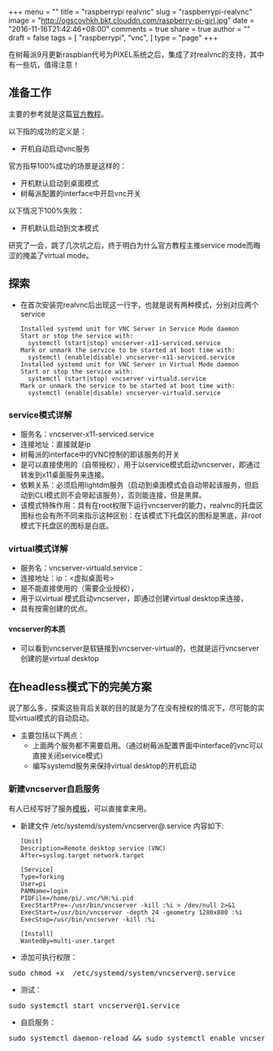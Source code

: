 +++
menu = ""
title = "raspberrypi realvnc"
slug = "raspberrypi-realvnc"
image = "http://ogscovhkh.bkt.clouddn.com/raspberry-pi-girl.jpg"
date = "2016-11-16T21:42:46+08:00"
comments = true
share = true
author = ""
draft = false
tags = [
  "raspberrypi",
  "vnc",
]
type = "page"
+++

在树莓派9月更新raspbian代号为PIXEL系统之后，集成了对realvnc的支持，其中有一些坑，值得注意！<!--more-->

## 准备工作
主要的参考就是这篇[官方教程](https://www.raspberrypi.org/documentation/remote-access/vnc/)。

以下指的成功的定义是：

-  开机自动启动vnc服务

官方指导100%成功的场景是这样的：

- 开机默认启动到桌面模式
- 树莓派配置的interface中开启vnc开关

以下情况下100%失败：

- 开机默认启动到文本模式

研究了一会，跳了几次坑之后，终于明白为什么官方教程主推service mode而晦涩的掩盖了virtual mode。

## 探索
  - 在首次安装完realvnc后出现这一行字，也就是说有两种模式，分别对应两个service

    ```
    Installed systemd unit for VNC Server in Service Mode daemon
    Start or stop the service with:
      systemctl (start|stop) vncserver-x11-serviced.service
    Mark or unmark the service to be started at boot time with:
      systemctl (enable|disable) vncserver-x11-serviced.service
    Installed systemd unit for VNC Server in Virtual Mode daemon
    Start or stop the service with:
      systemctl (start|stop) vncserver-virtuald.service
    Mark or unmark the service to be started at boot time with:
      systemctl (enable|disable) vncserver-virtuald.service
    ```

### service模式详解
  - 服务名：vncserver-x11-serviced.service
  - 连接地址：直接就是ip
  - 树莓派的interface中的VNC控制的即该服务的开关
  - 是可以直接使用的（自带授权），用于以service模式启动vncserver，即通过转发到x11桌面服务来连接。
  - 依赖关系：必须启用lightdm服务（启动到桌面模式会自动带起该服务，但启动到CLI模式则不会带起该服务），否则能连接，但是黑屏。
  - 该模式特殊作用：具有在root权限下运行vncserver的能力，realvnc的托盘区图标也会有所不同来指示这种区别：在该模式下托盘区的图标是黑底，非root模式下托盘区的图标是白底。

### virtual模式详解
  - 服务名：vncserver-virtuald.service：
  - 连接地址：ip：<虚拟桌面号>
  - 是不能直接使用的（需要企业授权），
  - 用于以virtual 模式启动vncserver，即通过创建virtual desktop来连接，
  - 具有按需创建的优点。

#### vncserver的本质
  - 可以看到vncserver是软链接到vncserver-virtual的，也就是运行vncserver创建的是virtual desktop

## 在headless模式下的完美方案
说了那么多，探索这些背后关联的目的就是为了在没有授权的情况下，尽可能的实现virtual模式的自动启动。

  - 主要包括以下两点：
    - 上面两个服务都不需要启用。（通过树莓派配置界面中interface的vnc可以直接关闭service模式）
    - 编写systemd服务来保持virtual desktop的开机启动

### 新建vncserver自启服务
有人已经写好了服务[模板](https://raspberrypi.stackexchange.com/questions/39372/etc-init-d-tightvncserver-script-fails-at-boot)，可以直接拿来用。

- 新建文件 /etc/systemd/system/vncserver@.service 内容如下:

    ```
    [Unit]
    Description=Remote desktop service (VNC)
    After=syslog.target network.target

    [Service]
    Type=forking
    User=pi
    PAMName=login
    PIDFile=/home/pi/.vnc/%H:%i.pid
    ExecStartPre=-/usr/bin/vncserver -kill :%i > /dev/null 2>&1
    ExecStart=/usr/bin/vncserver -depth 24 -geometry 1280x800 :%i
    ExecStop=/usr/bin/vncserver -kill :%i

    [Install]
    WantedBy=multi-user.target
    ```


- 添加可执行权限：
<pre>sudo chmod +x  /etc/systemd/system/vncserver@.service</pre>

- 测试：
<pre>sudo systemctl start vncserver@1.service</pre>
- 自启服务：
<pre>sudo systemctl daemon-reload && sudo systemctl enable vncserver@1.service</pre>
